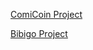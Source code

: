 
[ComiCoin Project](https://docs.google.com/spreadsheets/d/1KD4m2qGd77Y8A33NOeAglIVOzmcrnFSt_cQc0ftMloM/edit?usp=sharing)

[Bibigo Project](https://docs.google.com/spreadsheets/d/1GFZxdrxSZvZJROhBkO6D2o4h7xoUv-GpxgO9AZ6ciJ4/edit?usp=sharing)
